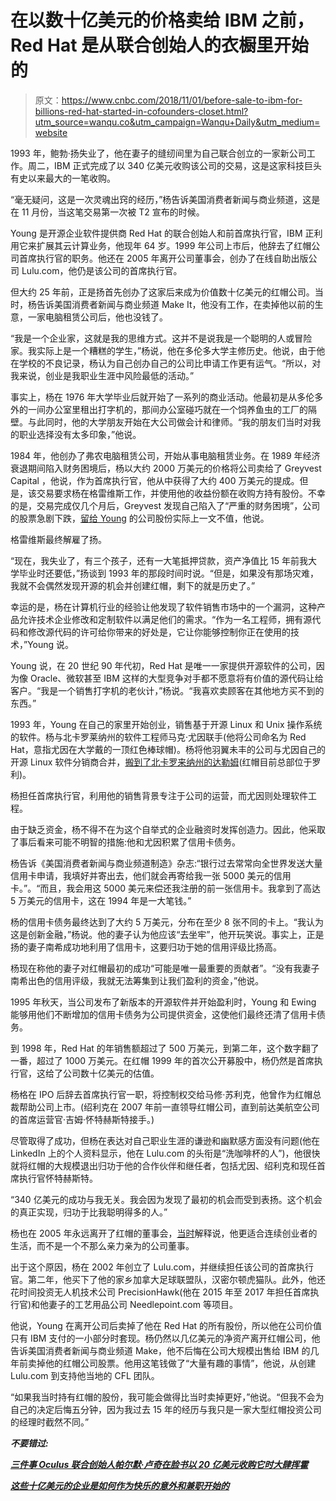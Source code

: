 # 在以数十亿美元的价格卖给 IBM 之前，Red Hat 是从联合创始人的衣橱里开始的

> 原文：<https://www.cnbc.com/2018/11/01/before-sale-to-ibm-for-billions-red-hat-started-in-cofounders-closet.html?utm_source=wanqu.co&utm_campaign=Wanqu+Daily&utm_medium=website>

 1993 年，鲍勃·扬失业了，他在妻子的缝纫间里为自己联合创立的一家新公司工作。周二，IBM 正式完成了以 340 亿美元收购该公司的交易，这是这家科技巨头有史以来最大的一笔收购。

“毫无疑问，这是一次灵魂出窍的经历，”杨告诉美国消费者新闻与商业频道，这是在 11 月份，当这笔交易第一次被 T2 宣布的时候。

Young 是开源企业软件提供商 Red Hat 的联合创始人和前首席执行官，IBM 正利用它来扩展其云计算业务，他现年 64 岁。1999 年公司上市后，他辞去了红帽公司首席执行官的职务。他还在 2005 年离开公司董事会，创办了在线自助出版公司 Lulu.com，他仍是该公司的首席执行官。

但大约 25 年前，正是扬首先创办了这家后来成为价值数十亿美元的红帽公司。当时，杨告诉美国消费者新闻与商业频道 Make It，他没有工作，在卖掉他以前的生意，一家电脑租赁公司后，他也没钱了。

“我是一个企业家，这就是我的思维方式。这并不是说我是一个聪明的人或冒险家。我实际上是一个糟糕的学生，”杨说，他在多伦多大学主修历史。他说，由于他在学校的不良记录，杨认为自己创办自己的公司比申请工作更有运气。“所以，对我来说，创业是我职业生涯中风险最低的活动。”

事实上，杨在 1976 年大学毕业后就开始了一系列的商业活动。他最初是从多伦多外的一间办公室里租出打字机的，那间办公室碰巧就在一个饲养鱼虫的工厂的隔壁。与此同时，他的大学朋友开始在大公司做会计和律师。“我的朋友们当时对我的职业选择没有太多印象，”他说。

1984 年，他创办了弗农电脑租赁公司，开始从事电脑租赁业务。在 1989 年经济衰退期间陷入财务困境后，杨以大约 2000 万美元的价格将公司卖给了 Greyvest Capital ，他说，作为首席执行官，他从中获得了大约 400 万美元的提成。但是，该交易要求杨在格雷维斯工作，并使用他的收益份额在收购方持有股份。不幸的是，交易完成仅几个月后，Greyvest 发现自己陷入了“严重的财务困境”，公司的股票急剧下跌，[留给 Young](https://growthhackers.com/growth-studies/red-hat-how-they-developed-a-big-idea-that-shook-up-a-huge-market) 的公司股份实际上一文不值，他说。

格雷维斯最终解雇了扬。

“现在，我失业了，有三个孩子，还有一大笔抵押贷款，资产净值比 15 年前我大学毕业时还要低，”扬谈到 1993 年的那段时间时说。“但是，如果没有那场灾难，我就不会偶然发现开源的机会并创建红帽，剩下的就是历史了。”

幸运的是，杨在计算机行业的经验让他发现了软件销售市场中的一个漏洞，这种产品允许技术企业修改和定制软件以满足他们的需求。“作为一名工程师，拥有源代码和修改源代码的许可给你带来的好处是，它让你能够控制你正在使用的技术，”Young 说。

Young 说，在 20 世纪 90 年代初，Red Hat 是唯一一家提供开源软件的公司，因为像 Oracle、微软甚至 IBM 这样的大型竞争对手都不愿意将有价值的源代码让给客户。“我是一个销售打字机的老伙计，”杨说。“我喜欢卖顾客在其他地方买不到的东西。”

1993 年，Young 在自己的家里开始创业，销售基于开源 Linux 和 Unix 操作系统的软件。杨与北卡罗莱纳州的软件工程师马克·尤因联手(他将公司命名为 Red Hat，意指尤因在大学戴的一顶红色棒球帽)。杨将他羽翼未丰的公司与尤因自己的开源 Linux 软件分销商合并，[搬到了北卡罗来纳州的达勒姆](https://www.informationweek.com/high-five-meet-bob-young-ceo-of-lulu/d/d-id/1053546)(红帽目前总部位于罗利)。

杨担任首席执行官，利用他的销售背景专注于公司的运营，而尤因则处理软件工程。

由于缺乏资金，杨不得不在为这个自举式的企业融资时发挥创造力。因此，他采取了事后看来可能不明智的措施:他和尤因积累了信用卡债务。

杨告诉《美国消费者新闻与商业频道制造》杂志:“银行过去常常向全世界发送大量信用卡申请，我填好并寄出去，他们就会再寄给我一张 5000 美元的信用卡。”。“而且，我会用这 5000 美元来偿还我注册的前一张信用卡。我拿到了高达 5 万美元的信用卡，这在 1994 年是一大笔钱。”

杨的信用卡债务最终达到了大约 5 万美元，分布在至少 8 张不同的卡上。“我认为这是创新金融，”杨说。他的妻子认为他应该“去坐牢”，他开玩笑说。事实上，正是扬的妻子南希成功地利用了信用卡，这要归功于她的信用评级比扬高。

杨现在称他的妻子对红帽最初的成功“可能是唯一最重要的贡献者”。“没有我妻子南希出色的信用评级，我就无法筹集到让我们盈利的资金，”他说。

1995 年秋天，当公司发布了新版本的开源软件并开始盈利时，Young 和 Ewing 能够用他们不断增加的信用卡债务为公司提供资金，这使他们最终还清了信用卡债务。

到 1998 年，Red Hat 的年销售额超过了 500 万美元，到第二年，这个数字翻了一番，超过了 1000 万美元。在红帽 1999 年的首次公开募股中，杨仍然是首席执行官，这给了公司数十亿美元的估值。

杨格在 IPO 后辞去首席执行官一职，将控制权交给马修·苏利克，他曾作为红帽总裁帮助公司上市。(绍利克在 2007 年前一直领导红帽公司，直到前达美航空公司的首席运营官·吉姆·怀特赫斯特接手。)

尽管取得了成功，但杨在表达对自己职业生涯的谦逊和幽默感方面没有问题(他在 LinkedIn 上的个人资料显示，他在 Lulu.com 的头衔是“洗咖啡杯的人”)，他很快就将红帽的大规模退出归功于他的合作伙伴和继任者，包括尤因、绍利克和现任首席执行官怀特赫斯特。

“340 亿美元的成功与我无关。我会因为发现了最初的机会而受到表扬。这个机会的真正实现，归功于比我聪明得多的人。”

杨也在 2005 年永远离开了红帽的董事会，[当时](https://www.theglobeandmail.com/report-on-business/bob-young-hangs-up-red-hat/article1130291/)解释说，他更适合连续创业者的生活，而不是一个不那么亲力亲为的公司董事。

出于这个原因，杨在 2002 年创立了 Lulu.com，并继续担任该公司的首席执行官。第二年，他买下了他的家乡加拿大足球联盟队，汉密尔顿虎猫队。此外，他还花时间投资无人机技术公司 PrecisionHawk(他在 2015 年至 2017 年担任首席执行官)和他妻子的工艺用品公司 Needlepoint.com 等项目。

他说，Young 在离开公司后卖掉了他在 Red Hat 的所有股份，所以他在公司价值只有 IBM 支付的一小部分时套现。杨仍然以几亿美元的净资产离开红帽公司，他告诉美国消费者新闻与商业频道 Make，他不后悔在公司大规模出售给 IBM 的几年前卖掉他的红帽公司股票。他用这笔钱做了“大量有趣的事情”，他说，从创建 Lulu.com 到支持他当地的 CFL 团队。

“如果我当时持有红帽的股份，我可能会做得比当时卖掉更好，”他说。“但我不会为自己的决定后悔五分钟，因为我过去 15 年的经历与我只是一家大型红帽投资公司的经理时截然不同。”

***不要错过:***

[***三件事 Oculus 联合创始人帕尔默·卢奇在脸书以 20 亿美元收购它时大肆挥霍***](https://www.cnbc.com/2018/10/26/what-an-oculus-co-founder-splurged-on-after-2-billion-facebook-sale.html)

[***这些十亿美元的企业是如何作为快乐的意外和兼职开始的***](https://www.cnbc.com/2018/07/26/how-billion-dollar-companies-from-facebook-to-venmo-got-started.html)